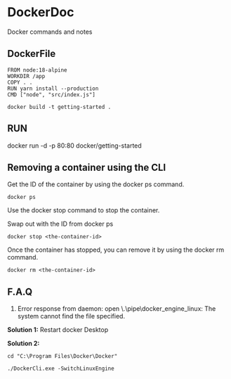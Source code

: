 # DockerDoc
Docker commands and notes

## DockerFile
```
FROM node:18-alpine
WORKDIR /app
COPY . .
RUN yarn install --production
CMD ["node", "src/index.js"]
```
```
docker build -t getting-started .
```

## RUN
docker run -d -p 80:80 docker/getting-started

## Removing a container using the CLI
Get the ID of the container by using the docker ps command.

```
docker ps
```
Use the docker stop command to stop the container.


Swap out <the-container-id> with the ID from docker ps
```
docker stop <the-container-id>
```
Once the container has stopped, you can remove it by using the docker rm command.

```
docker rm <the-container-id>
```

## F.A.Q

1. Error response from daemon: open \\.\pipe\docker_engine_linux: The system cannot find the file specified.

**Solution 1:** Restart docker Desktop

**Solution 2:**
```
cd "C:\Program Files\Docker\Docker"

./DockerCli.exe -SwitchLinuxEngine
```

